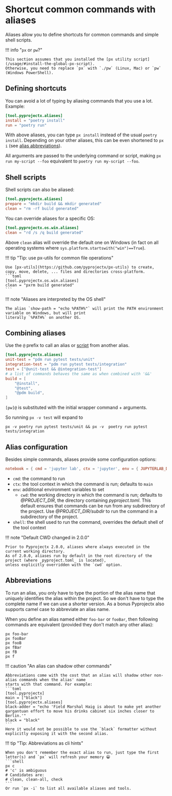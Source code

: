 # Shortcut common commands with aliases

Aliases allow you to define shortcuts for common commands and simple shell scripts.

!!! info "`px` or `pw`?"

    This section assumes that you installed the [px utility script](/usage/#install-the-global-px-script).
    Otherwise, you need to replace `px` with `./pw` (Linux, Mac) or `pw` (Windows PowerShell).


## Defining shortcuts

You can avoid a lot of typing by aliasing commands that you use a lot. Example:

```toml
[tool.pyprojectx.aliases]
install = "poetry install"
run = "poetry run"
```

With above aliases, you can type `px install` instead of the usual `poetry install`. Depending on your other aliases,
this can be even shortened to `px i` (see [alias abbreviations](/config/aliases/#abbreviations)).

All arguments are passed to the underlying command or script,
making `px run my-script --foo` equivalent to `poetry run my-script --foo`.

## Shell scripts

Shell scripts can also be aliased:

```toml
[tool.pyprojectx.aliases]
prepare = "mkdir build && mkdir generated"
clean = "rm -rf build generated"
```

You can override aliases for a specific OS:

```toml
[tool.pyprojectx.os.win.aliases]
clean = "rd /s /q build generated"
```

Above `clean` alias will override the default one on Windows
(in fact on all operating systems where `sys.platform.startswith("win")==True`).

!!! tip "Tip: use px-utils for common file operations"

    Use [px-utils](https://github.com/pyprojectx/px-utils) to create, copy, move, delete, ... files and directories cross-platform.
    ```toml
    [tool.pyprojectx.os.win.aliases]
    clean = "pxrm build generated"
    ```

!!! note "Aliases are interpreted by the OS shell"

    The alias `show-path = "echo %PATH%"` will print the PATH environment variable on Windows, but will print
    literally `%PATH%` on another OS.

## Combining aliases

Use the `@` prefix to call an alias or [script](/config/scripts) from another alias.

```toml
[tool.pyprojectx.aliases]
unit-test = "pdm run pytest tests/unit"
integration-test = "pdm run pytest tests/integration"
test = ["@unit-test && @integration-test"]
# a list of commands behaves the same as when combined with '&&'
build = [
    "@install",
    "@test",
    "@pdm build",
]
```

`[pw]@` is substituted with the initial wrapper command + arguments.

So running `px -v test` will expand to

```
px -v poetry run pytest tests/unit && px -v  poetry run pytest tests/integration
```

## Alias configuration

Besides simple commands, aliases provide some configuration options:

```toml
notebook = { cmd = 'jupyter lab', ctx = 'jupyter', env = { JUPYTERLAB_DIR = "docs" } }
```

- `cmd`: the command to run
- `ctx`: the tool context in which the command is run; defaults to `main`
- `env`: additional environment variables to set
  - `cwd`: the working directory in which the command is run; defaults to _@PROJECT_DIR_, the directory containing
    _pyproject.toml_. This default ensures that commands can be run from any subdirectory of the project.
    Use _@PROJECT_DIR/subdir_ to run the command in a subdirectory of the project.
- `shell`: the shell used to run the command, overrides the default shell of the tool context

!!! note "Default CWD changed in 2.0.0"

    Prior to Pyprojectx 2.0.0, aliases where always executed in the current working directory.
    As of 2.0.0, aliases run by default in the root directory of the project (where _pyproject.toml_ is located),
    unless explicitly overridden with the `cwd` option.


## Abbreviations

To run an alias, you only have to type the portion of the alias name that uniquely identifies the alias within
the project. So we don't have to type the complete name if we can use a shorter version.
As a bonus Pyprojectx also supports camel case to abbreviate an alias name.

When you define an alias named either `foo-bar` or `fooBar`, then following commands are equivalent
(provided they don't match any other alias):

```shell
px foo-bar
px fooBar
px fooB
px fBar
px fB
px f
```

!!! caution "An alias can shadow other commands"

    Abbreviations come with the cost that an alias will shadow other non-alias commands when the alias' name
    starts with that command. For example:
    ```toml
    [tool.pyprojectx]
    main = ["black"]
    [tool.pyprojectx.aliases]
    black-adder = "echo 'Field Marshal Haig is about to make yet another gargantuan effort to move his drinks cabinet six inches closer to Berlin.'"
    black = "black"
    ```
    Here it would not be possible to use the `black` formatter without explicitly exposing it with the second alias.

!!! tip "Tip: Abbreviations as cli hints"

    When you don't remember the exact alias to run, just type the first letter(s) and `px` will refresh your memory 😁
    ```shell
    px c
    # 'c' is ambiguous
    # Candidates are:
    # clean, clean-all, check
    ```
    Or run `px -i` to list all available aliases and tools.

